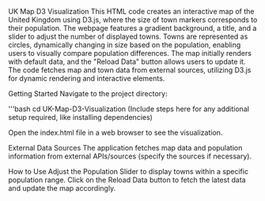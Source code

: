 UK Map D3 Visualization
This HTML code creates an interactive map of the United Kingdom using D3.js, where the size of town markers corresponds to their population. The webpage features a gradient background, a title, and a slider to adjust the number of displayed towns. Towns are represented as circles, dynamically changing in size based on the population, enabling users to visually compare population differences. The map initially renders with default data, and the "Reload Data" button allows users to update it. The code fetches map and town data from external sources, utilizing D3.js for dynamic rendering and interactive elements.

Getting Started
Navigate to the project directory:

'''bash
cd UK-Map-D3-Visualization
(Include steps here for any additional setup required, like installing dependencies)

Open the index.html file in a web browser to see the visualization.

External Data Sources
The application fetches map data and population information from external APIs/sources (specify the sources if necessary).

How to Use
Adjust the Population Slider to display towns within a specific population range.
Click on the Reload Data button to fetch the latest data and update the map accordingly.
